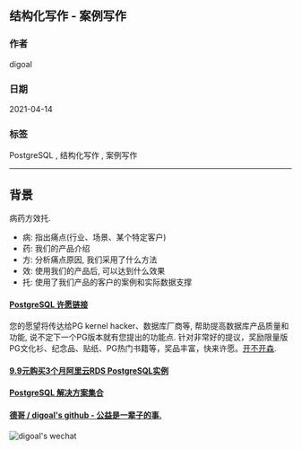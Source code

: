 ## 结构化写作 - 案例写作   
      
### 作者      
digoal      
      
### 日期      
2021-04-14       
      
### 标签      
PostgreSQL , 结构化写作 , 案例写作     
      
----      
      
## 背景      
  
病药方效托.  
  
- 病: 指出痛点(行业、场景、某个特定客户)  
- 药: 我们的产品介绍  
- 方: 分析痛点原因, 我们采用了什么方法  
- 效: 使用我们的产品后, 可以达到什么效果  
- 托: 使用了我们产品的客户的案例和实际数据支撑  
  
  
  
#### [PostgreSQL 许愿链接](https://github.com/digoal/blog/issues/76 "269ac3d1c492e938c0191101c7238216")
您的愿望将传达给PG kernel hacker、数据库厂商等, 帮助提高数据库产品质量和功能, 说不定下一个PG版本就有您提出的功能点. 针对非常好的提议，奖励限量版PG文化衫、纪念品、贴纸、PG热门书籍等，奖品丰富，快来许愿。[开不开森](https://github.com/digoal/blog/issues/76 "269ac3d1c492e938c0191101c7238216").  
  
  
#### [9.9元购买3个月阿里云RDS PostgreSQL实例](https://www.aliyun.com/database/postgresqlactivity "57258f76c37864c6e6d23383d05714ea")
  
  
#### [PostgreSQL 解决方案集合](https://yq.aliyun.com/topic/118 "40cff096e9ed7122c512b35d8561d9c8")
  
  
#### [德哥 / digoal's github - 公益是一辈子的事.](https://github.com/digoal/blog/blob/master/README.md "22709685feb7cab07d30f30387f0a9ae")
  
  
![digoal's wechat](../pic/digoal_weixin.jpg "f7ad92eeba24523fd47a6e1a0e691b59")
  
